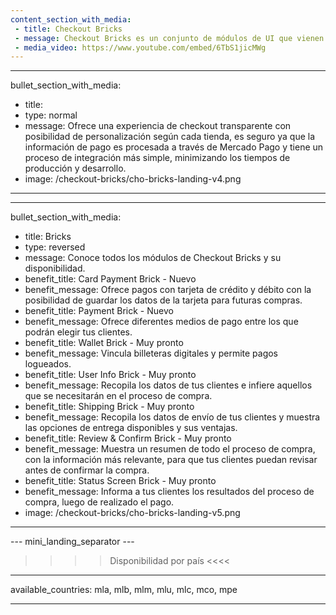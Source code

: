 ```yaml
---
content_section_with_media: 
 - title: Checkout Bricks
 - message: Checkout Bricks es un conjunto de módulos de UI que vienen con su front-end listo y optimizados para una mejor usabilidad y conversión. Cada Brick se puede utilizar de forma independiente o en conjunto, formando la experiencia de un checkout completo.
 - media_video: https://www.youtube.com/embed/6TbS1jicMWg
---
```


---
bullet_section_with_media: 
 - title: 
 - type: normal
 - message: Ofrece una experiencia de checkout transparente con posibilidad de personalización según cada tienda, es seguro ya que la información de pago es procesada a través de Mercado Pago y tiene un proceso de integración más simple, minimizando los tiempos de producción y desarrollo.
 - image: /checkout-bricks/cho-bricks-landing-v4.png
---

---
bullet_section_with_media: 
 - title: Bricks
 - type: reversed
 - message: Conoce todos los módulos de Checkout Bricks y su disponibilidad.
 - benefit_title: Card Payment Brick - Nuevo
 - benefit_message: Ofrece pagos con tarjeta de crédito y débito con la posibilidad de guardar los datos de la tarjeta para futuras compras.
 - benefit_title: Payment Brick - Nuevo
 - benefit_message: Ofrece diferentes medios de pago entre los que podrán elegir tus clientes. 
 - benefit_title: Wallet Brick - Muy pronto
 - benefit_message: Vincula billeteras digitales y permite pagos logueados.
 - benefit_title: User Info Brick - Muy pronto
 - benefit_message: Recopila los datos de tus clientes e infiere aquellos que se necesitarán en el proceso de compra.
 - benefit_title: Shipping Brick - Muy pronto
 - benefit_message: Recopila los datos de envío de tus clientes y muestra las opciones de entrega disponibles y sus ventajas.
 - benefit_title: Review & Confirm Brick - Muy pronto
 - benefit_message: Muestra un resumen de todo el proceso de compra, con la información más relevante, para que tus clientes puedan revisar antes de confirmar la compra. 
 - benefit_title: Status Screen Brick - Muy pronto
 - benefit_message: Informa a tus clientes los resultados del proceso de compra, luego de realizado el pago.
 - image: /checkout-bricks/cho-bricks-landing-v5.png
---

--- mini_landing_separator ---

>>>> Disponibilidad por país <<<<
---
available_countries: mla, mlb, mlm, mlu, mlc, mco, mpe

---